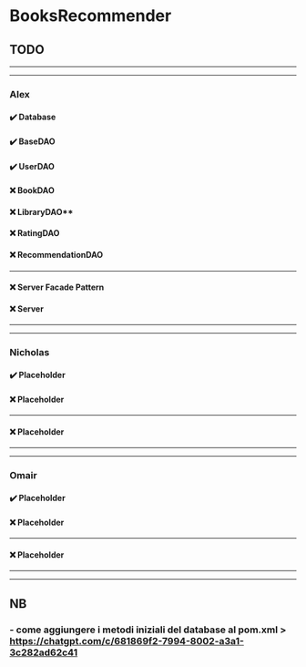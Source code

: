 # BooksRecommender

## TODO

---

---

### Alex
#### :heavy_check_mark: Database
#### :heavy_check_mark: BaseDAO
#### :heavy_check_mark: UserDAO
#### :x: BookDAO
#### :x: LibraryDAO**
#### :x: RatingDAO
#### :x: RecommendationDAO

---

#### :x: Server Facade Pattern
#### :x: Server

---

---

### Nicholas
#### :heavy_check_mark: Placeholder
#### :x: Placeholder

---

#### :x: Placeholder

---

---

### Omair
#### :heavy_check_mark: Placeholder
#### :x: Placeholder

---

#### :x: Placeholder

---

---


## NB
### - come aggiungere i metodi iniziali del database al pom.xml > https://chatgpt.com/c/681869f2-7994-8002-a3a1-3c282ad62c41